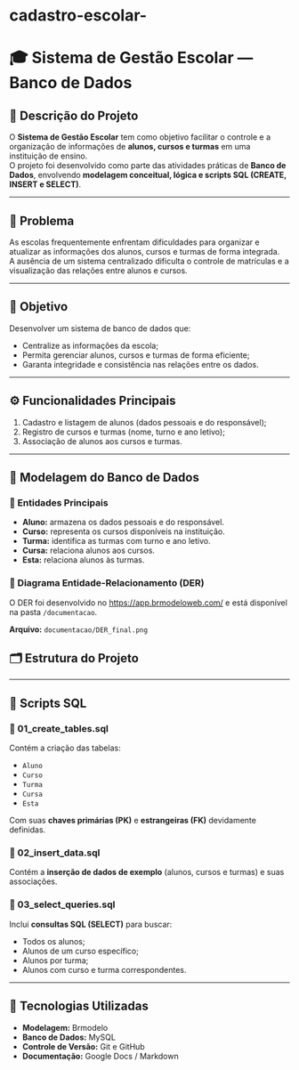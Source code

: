 # cadastro-escolar-
# 🎓 Sistema de Gestão Escolar — Banco de Dados

## 📘 Descrição do Projeto
O **Sistema de Gestão Escolar** tem como objetivo facilitar o controle e a organização de informações de **alunos, cursos e turmas** em uma instituição de ensino.  
O projeto foi desenvolvido como parte das atividades práticas de **Banco de Dados**, envolvendo **modelagem conceitual, lógica e scripts SQL (CREATE, INSERT e SELECT)**.

---

## 🧩 Problema
As escolas frequentemente enfrentam dificuldades para organizar e atualizar as informações dos alunos, cursos e turmas de forma integrada.  
A ausência de um sistema centralizado dificulta o controle de matrículas e a visualização das relações entre alunos e cursos.

---

## 🎯 Objetivo
Desenvolver um sistema de banco de dados que:
- Centralize as informações da escola;
- Permita gerenciar alunos, cursos e turmas de forma eficiente;
- Garanta integridade e consistência nas relações entre os dados.

---

## ⚙️ Funcionalidades Principais
1. Cadastro e listagem de alunos (dados pessoais e do responsável);  
2. Registro de cursos e turmas (nome, turno e ano letivo);  
3. Associação de alunos aos cursos e turmas.  

---

## 🧠 Modelagem do Banco de Dados

### 🧾 Entidades Principais
- **Aluno:** armazena os dados pessoais e do responsável.  
- **Curso:** representa os cursos disponíveis na instituição.  
- **Turma:** identifica as turmas com turno e ano letivo.  
- **Cursa:** relaciona alunos aos cursos.  
- **Esta:** relaciona alunos às turmas.

### 🧩 Diagrama Entidade-Relacionamento (DER)
O DER foi desenvolvido no https://app.brmodeloweb.com/ e está disponível na pasta `/documentacao`.

**Arquivo:** `documentacao/DER_final.png`


## 🗂️ Estrutura do Projeto
---

## 💾 Scripts SQL

### 📄 01_create_tables.sql
Contém a criação das tabelas:
- `Aluno`
- `Curso`
- `Turma`
- `Cursa`
- `Esta`

Com suas **chaves primárias (PK)** e **estrangeiras (FK)** devidamente definidas.

### 📄 02_insert_data.sql
Contém a **inserção de dados de exemplo** (alunos, cursos e turmas) e suas associações.

### 📄 03_select_queries.sql
Inclui **consultas SQL (SELECT)** para buscar:
- Todos os alunos;  
- Alunos de um curso específico;  
- Alunos por turma;  
- Alunos com curso e turma correspondentes.

---

## 🧱 Tecnologias Utilizadas
- **Modelagem:** Brmodelo
- **Banco de Dados:** MySQL  
- **Controle de Versão:** Git e GitHub  
- **Documentação:** Google Docs / Markdown  
